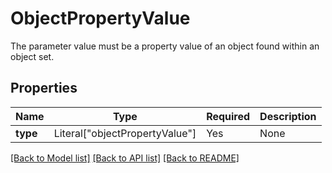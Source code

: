 # ObjectPropertyValue

The parameter value must be a property value of an object found within an object set.


## Properties
Name | Type | Required | Description |
------------ | ------------- | ------------- | ------------- |
**type** | Literal["objectPropertyValue"] | Yes | None |


[[Back to Model list]](../../README.md#documentation-for-models) [[Back to API list]](../../README.md#documentation-for-api-endpoints) [[Back to README]](../../README.md)
